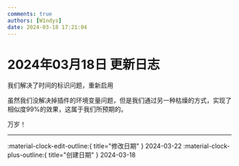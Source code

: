 ```yaml
---
comments: true
authors: [W1ndys]
date: 2024-03-18 17:21:04
---
```


# 2024年03月18日 更新日志

我们解决了时间的标识问题，重新启用

<!-- more -->

虽然我们没解决掉插件的环境变量问题，但是我们通过另一种枯燥的方式，实现了相似度99%的效果，这属于我们所预期的。

万岁！

---

:material-clock-edit-outline:{ title="修改日期" } 2024-03-22
:material-clock-plus-outline:{ title="创建日期" } 2024-03-18
